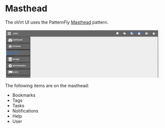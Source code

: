 # Masthead

The oVirt UI uses the PatternFly [Masthead](https://www.patternfly.org/pattern-library/application-framework/masthead/#_) pattern.

![Masthead](img/ovirt-Masthead.png)  

The following items are on the masthead:
  - Bookmarks
  - Tags
  - Tasks
  - Notifications
  - Help
  - User

